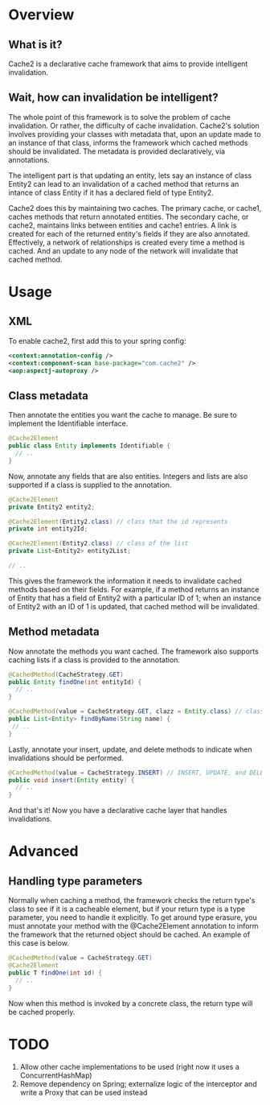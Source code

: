 Overview
======

What is it?
------

Cache2 is a declarative cache framework that aims to provide intelligent invalidation.

Wait, how can invalidation be intelligent?
------

The whole point of this framework is to solve the problem of cache invalidation. Or rather, the difficulty of cache invalidation. Cache2's solution involves providing your classes with metadata that, upon an update made to an instance of that class, informs the framework which cached methods should be invalidated. The metadata is provided declaratively, via annotations.

The intelligent part is that updating an entity, lets say an instance of class Entity2 can lead to an invalidation of a cached method that returns an intance of class Entity if it has a declared field of type Entity2.

Cache2 does this by maintaining two caches. The primary cache, or cache1, caches methods that return annotated entities. The secondary cache, or cache2, maintains links between entities and cache1 entries. A link is created for each of the returned entity's fields if they are also annotated. Effectively, a network of relationships is created every time a method is cached. And an update to any node of the network will invalidate that cached method.

Usage
======

XML
------

To enable cache2, first add this to your spring config:

```xml
<context:annotation-config />
<context:component-scan base-package="com.cache2" />
<aop:aspectj-autoproxy />
```

Class metadata
------

Then annotate the entities you want the cache to manage. Be sure to implement the Identifiable interface.

```java
@Cache2Element
public class Entity implements Identifiable {
  // ..
}
```

Now, annotate any fields that are also entities. Integers and lists are also supported if a class is supplied to the annotation.

```java
@Cache2Element
private Entity2 entity2;

@Cache2Element(Entity2.class) // class that the id represents
private int entity2Id;

@Cache2Element(Entity2.class) // class of the list
private List<Entity2> entity2List;

// ..
```

This gives the framework the information it needs to invalidate cached methods based on their fields. For example, if a method returns an instance of Entity that has a field of Entity2 with a particular ID of 1; when an instance of Entity2 with an ID of 1 is updated, that cached method will be invalidated.

Method metadata
------

Now annotate the methods you want cached. The framework also supports caching lists if a class is provided to the annotation.

```java
@CachedMethod(CacheStrategy.GET)
public Entity findOne(int entityId) {
  // ..
}

@CachedMethod(value = CacheStrategy.GET, clazz = Entity.class) // class of the list
public List<Entity> findByName(String name) {
 // ..
}
```

Lastly, annotate your insert, update, and delete methods to indicate when invalidations should be performed.

```java
@CachedMethod(value = CacheStrategy.INSERT) // INSERT, UPDATE, and DELETE alias to INVALIDATE
public void insert(Entity entity) {
  // ..
}
```

And that's it! Now you have a declarative cache layer that handles invalidations.

Advanced
======

Handling type parameters
------

Normally when caching a method, the framework checks the return type's class to see if it is a cacheable element, but if your return type is a type parameter, you need to handle it explicitly. To get around type erasure, you must annotate your method with the @Cache2Element annotation to inform the framework that the returned object should be cached. An example of this case is below.

```java
@CachedMethod(value = CacheStrategy.GET)
@Cache2Element
public T findOne(int id) {
  // ..
}
```

Now when this method is invoked by a concrete class, the return type will be cached properly.

TODO
======

1. Allow other cache implementations to be used (right now it uses a ConcurrentHashMap)
2. Remove dependency on Spring; externalize logic of the interceptor and write a Proxy that can be used instead
